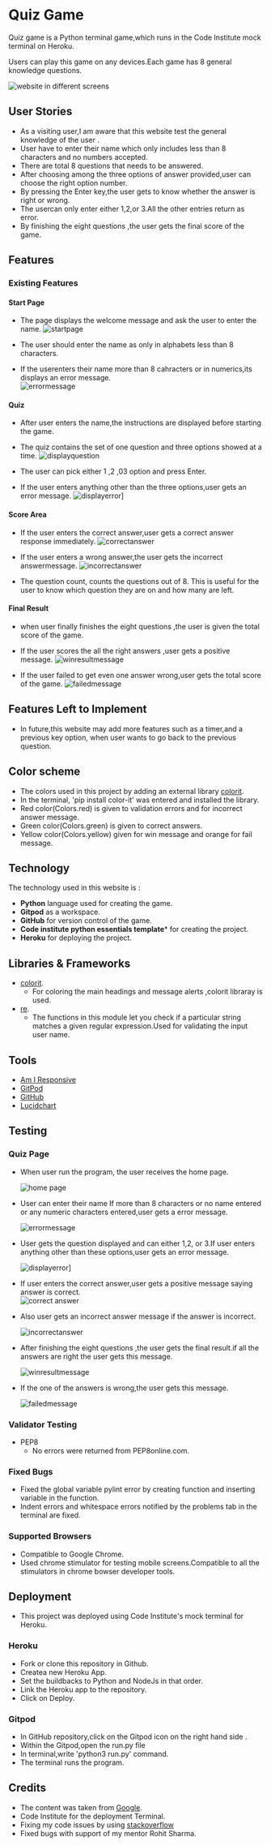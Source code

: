 # Quiz Game

Quiz game is a Python terminal game,which runs in the Code Institute mock terminal on Heroku.

Users can play this game on any devices.Each game has 8 general knowledge questions.

![website in different screens](docs/responsive.png)



## User Stories

- As a visiting user,I am aware that this website test the general knowledge of the user .
- User have to enter their name which only includes less than 8 characters and no numbers accepted.
- There are total 8 questions that needs to be answered.
- After choosing among the three options of answer provided,user can choose the right option number.
- By pressing  the Enter key,the user gets to know whether the answer is right or wrong.
- The usercan only enter either 1,2,or 3.All the other entries return as error.
- By finishing the eight questions ,the user gets the final score of the game.


## Features

### Existing Features

#### Start Page
- The  page displays the welcome message and ask the user to enter the name.
  ![startpage](docs/runprogram.png)

- The user should enter the name as only in alphabets less than 8 characters.
- If the userenters their name more than 8 cahracters or in numerics,its displays an error message.  
  ![errormessage](docs/errorname.png)

#### Quiz 
- After user enters the name,the instructions are displayed before starting the game.
- The quiz contains the set of one question and three options showed at a time.
  ![displayquestion](docs/displayquestions.png)
  
- The user can pick either 1 ,2 ,03 option and press Enter.
- If the user enters anything other than the three options,user gets an error message.
  ![displayerror](docs/answervalidation.png)]


#### Score Area
- If the user enters the correct answer,user gets a correct answer response immediately.
 ![correctanswer](docs/correctanswer.png)

- If the user enters a wrong answer,the user gets the incorrect answermessage.
  ![incorrectanswer](docs/wronganswer.png)

- The question count, counts the questions out of 8. This is useful for the user to know which question they are on and how many are left.

#### Final Result
- when user finally finishes the eight questions ,the user is given the total score of the game.
- If the user scores the all the right answers ,user gets a positive message.
  ![winresultmessage](docs/winquiz.png) 

- If the user failed to get even one answer wrong,user gets the total score of the game.
  ![failedmessage](docs/wronganswer.png)

## Features Left to Implement

- In future,this website may add more features such as a timer,and a previous key option, when user wants to go back to the previous question.  

## Color scheme

- The colors used in this project by adding an external library [colorit](https://pypi.org/project/color-it/).
- In the terminal, 'pip install color-it' was entered and installed the library.
- Red color(Colors.red) is given to validation errors and for incorrect answer message.
- Green color(Colors.green) is given to correct answers.
- Yellow color(Colors.yellow) given for win message and orange for fail message.

## Technology
The technology used in this website is :
  - **Python** language used for creating the game.
  - **Gitpod**  as a workspace.
  - **GitHub**  for version control of the game.
  - **Code institute python essentials template*** for creating the project.
  - **Heroku** for deploying the project.
## Libraries & Frameworks

* [colorit](https://pypi.org/project/color-it/).
  - For coloring the main headings and message alerts ,colorit libraray is used.
* [re](https://docs.python.org/3/library/re.html).
  - The functions in this module let you check if a particular string matches a given regular expression.Used for validating the input user name. 
## Tools

* [Am I Responsive](https://ui.dev/amiresponsive)
* [GitPod](https://www.gitpod.io/)
* [GitHub](https://github.com/)
* [Lucidchart](https://www.lucidchart.com/pages)


## Testing

### Quiz Page
 - When user run the program, the user receives the home page.
   
   ![home page](docs/runprogram.png)

 - User can enter their name  If more than 8 characters or no name entered or any numeric characters entered,user gets a error message.

    ![errormessage](docs/errorname.png)

 -  User gets the question displayed and can either 1,2, or 3.If user enters anything other than these options,user gets an error message.

    ![displayerror](docs/answervalidation.png)]
    
 -  If user enters the correct answer,user gets a positive message saying answer is correct.  
    ![correct answer](docs/correctanswer.png)

 - Also user gets an incorrect answer message if the answer is incorrect.
   
   ![incorrectanswer](docs/wronganswer.png)
 
 - After finishing the eight questions ,the user gets the final result.if all the answers are right the user gets this message.
   
   ![winresultmessage](docs/winquiz.png)
 - If the one of the answers is wrong,the user gets this message.
    
    ![failedmessage](docs/wronganswer.png)
 
### Validator Testing
 -  PEP8
      - No errors were returned from PEP8online.com.

### Fixed Bugs
   - Fixed the global variable pylint error by creating function and inserting variable in the function.
   - Indent errors and whitespace errors notified by the problems tab in the terminal are fixed.
### Supported Browsers
  - Compatible to Google Chrome.
  - Used chrome stimulator for testing mobile screens.Compatible to all the stimulators in chrome bowser developer tools.

## Deployment
-  This project was deployed using Code Institute's mock terminal for Heroku.

### Heroku
-  Fork or clone this repository in Github.
-  Createa new Heroku App.
-  Set the buildbacks to Python and NodeJs in that order.
-  Link the Heroku app to the repository.
-  Click on Deploy.
### Gitpod 
- In GitHub repository,click on the Gitpod icon on the right hand side .
- Within the Gitpod,open the run.py file
- In terminal,write 'python3 run.py' command.
- The terminal runs the program.

## Credits

  - The content  was taken from [Google](https://www.google.com/quiz/).
  - Code Institute for the deployment Terminal.
  - Fixing my code issues by using [stackoverflow](https://stackoverflow.com/)
  - Fixed bugs with support of my mentor Rohit Sharma.
  
